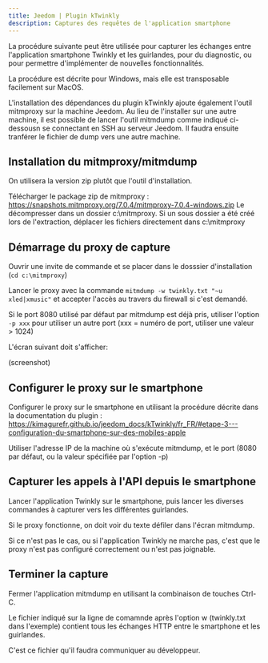 ```yaml
---
title: Jeedom | Plugin kTwinkly
description: Captures des requêtes de l'application smartphone
---
```


La procédure suivante peut être utilisée pour capturer les échanges entre l'application smartphone Twinkly et les guirlandes, pour du diagnostic, ou pour permettre d'implémenter de nouvelles fonctionnalités.

La procédure est décrite pour Windows, mais elle est transposable facilement sur MacOS.

L'installation des dépendances du plugin kTwinkly ajoute également l'outil mitmproxy sur la machine Jeedom. Au lieu de l'installer sur une autre machine, il est possible de lancer l'outil mitmdump comme indiqué ci-dessousn se connectant en SSH au serveur Jeedom. 
Il faudra ensuite tranférer le fichier de dump vers une autre machine.

## Installation du mitmproxy/mitmdump

On utilisera la version zip plutôt que l'outil d'installation.

Télécharger le package zip de mitmproxy : https://snapshots.mitmproxy.org/7.0.4/mitmproxy-7.0.4-windows.zip
Le décompresser dans un dossier c:\mitmproxy. Si un sous dossier a été créé lors de l'extraction, déplacer les fichiers directement dans c:\mitmproxy

## Démarrage du proxy de capture

Ouvrir une invite de commande et se placer dans le dosssier d'installation (```cd c:\mitmproxy```)

Lancer le proxy avec la commande ```mitmdump -w twinkly.txt "~u xled|xmusic"``` et accepter l'accès au travers du firewall si c'est demandé.

Si le port 8080 utilisé par défaut par mitmdump est déjà pris, utiliser l'option ```-p xxx``` pour utiliser un autre port (xxx = numéro de port, utiliser une valeur > 1024)

L'écran suivant doit s'afficher:

(screenshot)

## Configurer le proxy sur le smartphone

Configurer le proxy sur le smartphone en utilisant la procédure décrite dans la documentation du plugin : https://kimagurefr.github.io/jeedom_docs/kTwinkly/fr_FR/#etape-3---configuration-du-smartphone-sur-des-mobiles-apple

Utiliser l'adresse IP de la machine où s'exécute mitmdump, et le port (8080 par défaut, ou la valeur spécifiée par l'option -p)

## Capturer les appels à l'API depuis le smartphone

Lancer l'application Twinkly sur le smartphone, puis lancer les diverses commandes à capturer vers les différentes guirlandes.

Si le proxy fonctionne, on doit voir du texte défiler dans l'écran mitmdump.

Si ce n'est pas le cas, ou si l'application Twinkly ne marche pas, c'est que le proxy n'est pas configuré correctement ou n'est pas joignable.

## Terminer la capture

Fermer l'application mitmdump en utilisant la combinaison de touches Ctrl-C.

Le fichier indiqué sur la ligne de comamnde après l'option w (twinkly.txt dans l'exemple) contient tous les échanges HTTP entre le smartphone et les guirlandes.

C'est ce fichier qu'il faudra communiquer au développeur.

